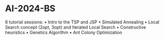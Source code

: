 # AI-2024-BS
6 tutorial sessions:
• Intro to the TSP and JSP
• Simulated Annealing
• Local Search concept (2opt, 3opt) and Iterated Local Search
• Constructive heuristics
• Genetics Algorithm
• Ant Colony Optimization
